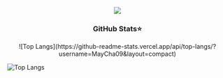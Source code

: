 <!--
**MayCha09/MayCha09** is a ✨ _special_ ✨ repository because its `README.md` (this file) appears on your GitHub profile.

Here are some ideas to get you started:

- 🔭 I’m currently working on ...
- 🌱 I’m currently learning ...
- 👯 I’m looking to collaborate on ...
- 🤔 I’m looking for help with ...
- 💬 Ask me about ...
- 📫 How to reach me: ...
- 😄 Pronouns: ...
- ⚡ Fun fact: ...
-->
<p align="center">
<!--   <a href="https://github.com/DenverCoder1/readme-typing-svg"> -->
    <img src="https://readme-typing-svg.herokuapp.com?font=Arsenal+SC&size=35&color=95BDFFF&width=500&height=70&duration=4000&lines=Hi,+I'm+Chalinee+Saelee;Nice+To+Meet+You+🥰&center=true"></a></p>
    
<h3 align="center">GitHub Stats⭐</h3>
<p align=center>
  <div align=center>
    ![Top Langs](https://github-readme-stats.vercel.app/api/top-langs/?username=MayCha09&layout=compact)
  </div>
</p>

![Top Langs](https://github-readme-stats.vercel.app/api/top-langs/?username=MayCha09&layout=compact)


    

    
